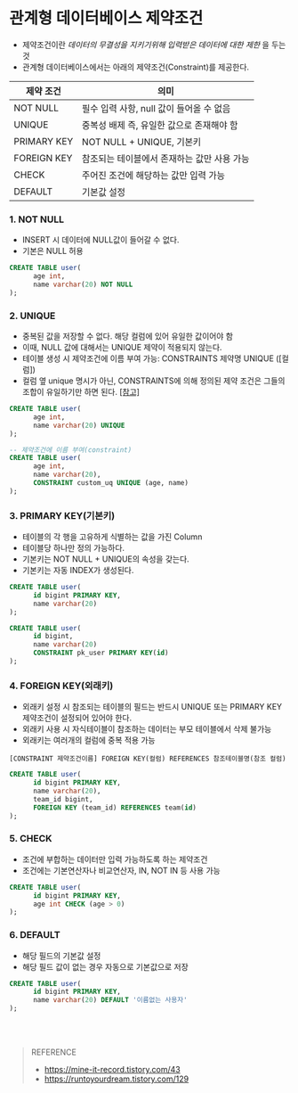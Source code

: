 # 관계형 데이터베이스 제약조건
* 제약조건이란 *데이터의 무결성을 지키기위해 입력받은 데이터에 대한 제한* 을 두는 것
* 관계형 데이터베이스에서는 아래의 제약조건(Constraint)를 제공한다.

|제약 조건|의미|
|---|---|
|NOT NULL|필수 입력 사항, null 값이 들어올 수 없음|
|UNIQUE|중복성 배제 즉, 유일한 값으로 존재해야 함|
|PRIMARY KEY|NOT NULL + UNIQUE, 기본키|
|FOREIGN KEY|참조되는 테이블에서 존재하는 값만 사용 가능|
|CHECK|주어진 조건에 해당하는 값만 입력 가능|
|DEFAULT|기본값 설정|

### 1. NOT NULL
* INSERT 시 데이터에 NULL값이 들어갈 수 없다.
* 기본은 NULL 허용
```SQL
CREATE TABLE user(
      age int,
      name varchar(20) NOT NULL
);
```

### 2. UNIQUE
* 중복된 값을 저장할 수 없다. 해당 컬럼에 있어 유일한 값이어야 함
* 이때, NULL 값에 대해서는 UNIQUE 제약이 적용되지 않는다.
* 테이블 생성 시 제약조건에 이름 부여 가능: CONSTRAINTS 제약명 UNIQUE ([컬럼]) 
* 컬럼 옆 unique 명시가 아닌, CONSTRAINTS에 의해 정의된 제약 조건은 그들의 조합이 유일하기만 하면 된다. [[참고]](https://twosky.tistory.com/48)
```sql
CREATE TABLE user(
      age int,
      name varchar(20) UNIQUE
);
```
```sql
-- 제약조건에 이름 부여(constraint)
CREATE TABLE user(
      age int,
      name varchar(20),
      CONSTRAINT custom_uq UNIQUE (age, name)
);
```
### 3. PRIMARY KEY(기본키)
* 테이블의 각 행을 고유하게 식별하는 값을 가진 Column
* 테이블당 하나만 정의 가능하다.
* 기본키는 NOT NULL + UNIQUE의 속성을 갖는다.
* 기본키는 자동 INDEX가 생성된다.
```sql
CREATE TABLE user(
      id bigint PRIMARY KEY,
      name varchar(20)
);
```
```sql
CREATE TABLE user(
      id bigint,
      name varchar(20)
      CONSTRAINT pk_user PRIMARY KEY(id)
);
```
### 4. FOREIGN KEY(외래키)
* 외래키 설정 시 참조되는 테이블의 필드는 반드시 UNIQUE 또는 PRIMARY KEY 제약조건이 설정되어 있어야 한다.
* 외래키 사용 시 자식테이블이 참조하는 데이터는 부모 테이블에서 삭제 불가능
* 외래키는 여러개의 컬럼에 중복 적용 가능
```
[CONSTRAINT 제약조건이름] FOREIGN KEY(컬럼) REFERENCES 참조테이블명(참조 컬럼)
```
```sql
CREATE TABLE user(
      id bigint PRIMARY KEY,
      name varchar(20),
      team_id bigint,
      FOREIGN KEY (team_id) REFERENCES team(id)
);
```
### 5. CHECK
* 조건에 부합하는 데이터만 입력 가능하도록 하는 제약조건
* 조건에는 기본연산자나 비교연산자, IN, NOT IN 등 사용 가능
```sql
CREATE TABLE user(
      id bigint PRIMARY KEY,
      age int CHECK (age > 0)
);
```
### 6. DEFAULT
* 해당 필드의 기본값 설정 
* 해당 필드 값이 없는 경우 자동으로 기본값으로 저장
```sql
CREATE TABLE user(
      id bigint PRIMARY KEY,
      name varchar(20) DEFAULT '이름없는 사용자'
);
```
<br></br>
> REFERENCE
> * https://mine-it-record.tistory.com/43
> * https://runtoyourdream.tistory.com/129
